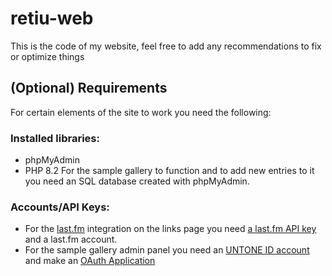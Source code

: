 # retiu-web

This is the code of my website, feel free to add any recommendations to fix or optimize things



## (Optional) Requirements
For certain elements of the site to work you need the following:
### Installed libraries:
- phpMyAdmin
- PHP 8.2
For the sample gallery to function and to add new entries to it you need an SQL database created with phpMyAdmin.


### Accounts/API Keys:
- For the [last.fm](https://last.fm) integration on the links page you need [a last.fm API key](https://www.last.fm/api#getting-started) and a last.fm account.
- For the sample gallery admin panel you need an [UNTONE ID account](https://id.untone.uk) and make an [OAuth Application](https://id.untone.uk/settings)

